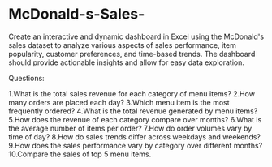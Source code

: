 # McDonald-s-Sales-

Create an interactive and dynamic dashboard in Excel using the McDonald's sales dataset to analyze various aspects of sales performance, item popularity, customer preferences, and time-based trends. The dashboard should provide actionable insights and allow for easy data exploration.

Questions:

1.What is the total sales revenue for each category of menu items?
2.How many orders are placed each day?
3.Which menu item is the most frequently ordered?
4.What is the total revenue generated by menu items?
5.How does the revenue of each category compare over months?
6.What is the average number of items per order?
7.How do order volumes vary by time of day?
8.How do sales trends differ across weekdays and weekends?
9.How does the sales performance vary by category over different months?
10.Compare the sales of top 5 menu items.
